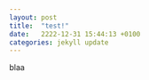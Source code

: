 ```yaml
---
layout: post
title:  "test!"
date:   2222-12-31 15:44:13 +0100
categories: jekyll update
---
```


blaa

[jekyll-docs]: https://jekyllrb.com/docs/home
[jekyll-gh]:   https://github.com/jekyll/jekyll
[jekyll-talk]: https://talk.jekyllrb.com/
